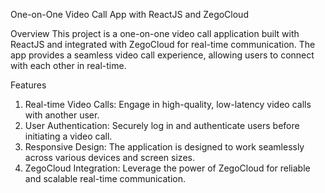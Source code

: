 One-on-One Video Call App with ReactJS and ZegoCloud

Overview
This project is a one-on-one video call application built with ReactJS and integrated with ZegoCloud for real-time communication. 
The app provides a seamless video call experience, allowing users to connect with each other in real-time.

Features
1) Real-time Video Calls: Engage in high-quality, low-latency video calls with another user.
2) User Authentication: Securely log in and authenticate users before initiating a video call.
3) Responsive Design: The application is designed to work seamlessly across various devices and screen sizes.
4) ZegoCloud Integration: Leverage the power of ZegoCloud for reliable and scalable real-time communication.
